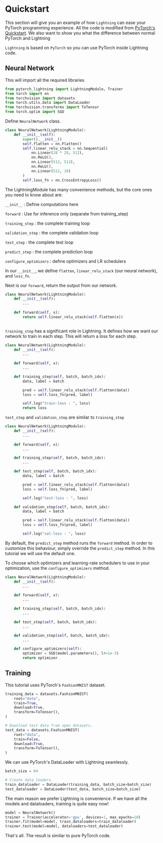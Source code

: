 # Quickstart

This section will give  you an example of how `Lightning` can ease your PyTorch programming experience. All the code is modified from [PyTorch's Quickstart](https://pytorch.org/tutorials/beginner/basics/quickstart_tutorial.html). We also want to show you what the difference between normal PyTorch and Lightning

`Lightning` is based on `PyTorch` so you can use PyTorch inside Lightning code.

## Neural Network

This will import all the required libraries
```python
from pytorch_lightning import LightningModule, Trainer
from torch import nn
from torchvision import datasets
from torch.utils.data import DataLoader
from torchvision.transforms import ToTensor
from torch.optim import SGD
```

Define `NeuralNetwork` class.

```python
class NeuralNetwork(LightningModule):
    def __init__(self):
        super().__init__()
        self.flatten = nn.Flatten()
        self.linear_relu_stack = nn.Sequential(
            nn.Linear(28 * 28, 512),
            nn.ReLU(),
            nn.Linear(512, 512),
            nn.ReLU(),
            nn.Linear(512, 10)     
        )
        self.loss_fn = nn.CrossEntropyLoss()
```
The LightningModule has many convenience methods, but the core ones you need to know about are:

`__init__` : Define computations here

`forward` : Use for inference only (separate from training_step)

`training_step` : the complete training loop

`validation_step` : the complete validation loop

`test_step` : the complete test loop

`predict_step` : the complete prediction loop

`configure_optimizers` : define optimizers and LR schedulers


In our `__init__`, we define `flatten`, `linear_relu_stack` (our neural network), and `loss_fn`.

Next is our `forward`, return the output from our network.
```python
class NeuralNetwork(LightningModule):
    def __init__(self): 
        ...
    
    def forward(self, x):
        return self.linear_relu_stack(self.flatten(x))
    
```

`training_step` has a significant role in Lightning. It defines how we want our network to train in each step. This will return a loss for each step.
```python
class NeuralNetwork(LightningModule):
    def __init__(self): 
        ...
    
    def forward(self, x):
        ...

    def training_step(self, batch, batch_idx):
        data, label = batch

        pred = self.linear_relu_stack(self.flatten(data))
        loss = self.loss_fn(pred, label)

        self.log("train-loss : ", loss)
        return loss
```

`test_step` and `validation_step` are similar to `training_step`
```python
class NeuralNetwork(LightningModule):
    def __init__(self): 
        ...
    
    def forward(self, x):
        ...

    def training_step(self, batch, batch_idx):
        ...

    def test_step(self, batch, batch_idx):
        data, label = batch

        pred = self.linear_relu_stack(self.flatten(data))
        loss = self.loss_fn(pred, label)

        self.log("test-loss : ", loss)

    def validation_step(self, batch, batch_idx):
        data, label = batch

        pred = self.linear_relu_stack(self.flatten(data))
        loss = self.loss_fn(pred, label)

        self.log("val-loss : ", loss)
```

By default, the `predict_step` method runs the `forward` method. In order to customize this behaviour, simply override the `predict_step` method. In this tutorial we will use the default one.

To choose which optimizers and learning-rate schedulers to use in your optimization, use the `configure_optimizers` method.

```python
class NeuralNetwork(LightningModule):
    def __init__(self): 
        ...
    
    def forward(self, x):
        ...

    def training_step(self, batch, batch_idx):
        ...

    def test_step(self, batch, batch_idx):
        ...

    def validation_step(self, batch, batch_idx):
        ...

    def configure_optimizers(self):
        optimizer = SGD(model.parameters(), lr=1e-3)
        return optimizer
```

## Training

This tutorial uses PyTorch's `FashionMNIST` dataset.

```python
training_data = datasets.FashionMNIST(
    root="data",
    train=True,
    download=True,
    transform=ToTensor(),
)

# Download test data from open datasets.
test_data = datasets.FashionMNIST(
    root="data",
    train=False,
    download=True,
    transform=ToTensor(),
)
```

We can use PyTorch's DataLoader with Lightning seamlessly.
```python
batch_size = 64

# Create data loaders.
train_dataloader = DataLoader(training_data, batch_size=batch_size)
test_dataloader = DataLoader(test_data, batch_size=batch_size)
```

The main reason we prefer Lightning is convenience. If we have all the models and dataloaders, training is quite easy now!

```python
model = NeuralNetwork()
trainer = Trainer(accelerator='gpu', devices=1, max_epochs=10)
trainer.fit(model=model, train_dataloaders=train_dataloader)
trainer.test(model=model, dataloaders=test_dataloader)
```

That's all. The result is similar to pure PyTorch code.